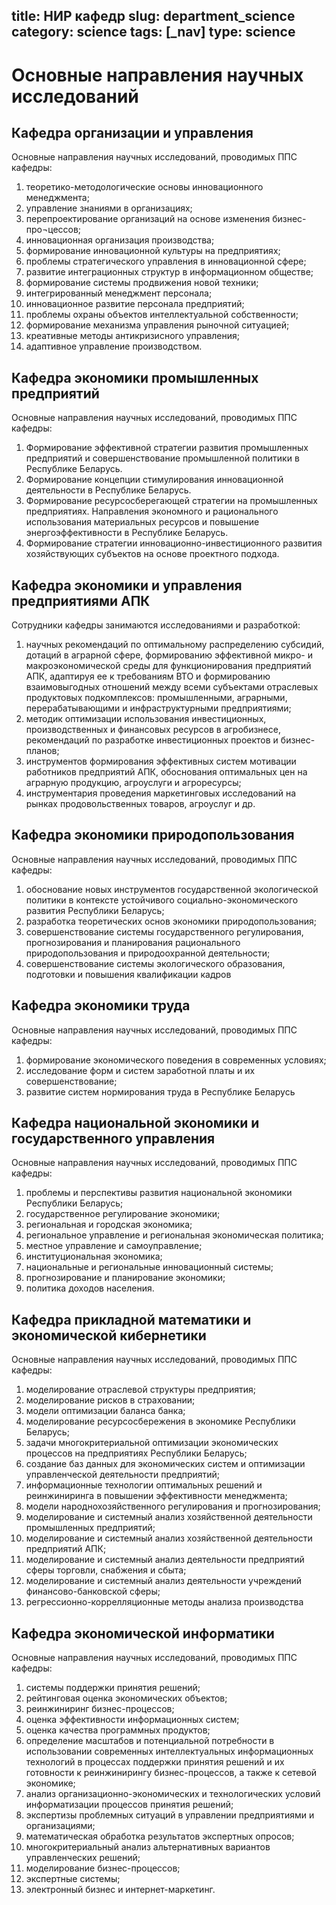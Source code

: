title: НИР кафедр
slug: department_science
category: science
tags: [_nav]
type: science
---

Основные направления научных исследований
=========================================

Кафедра организации и управления
--------------------------------

Основные направления научных исследований, проводимых ППС кафедры:

1. теоретико-методологические основы инновационного менеджмента;
2. управление знаниями в организациях;
3. перепроектирование организаций на основе изменения бизнес-про¬цессов;
4. инновационная организация производства;
5. формирование инновационной культуры на предприятиях;
6. проблемы стратегического управления в инновационной сфере;
7. развитие интеграционных структур в информационном обществе;
8. формирование системы продвижения новой техники;
9. интегрированный менеджмент персонала;
10. инновационное развитие персонала предприятий;
11. проблемы охраны объектов интеллектуальной собственности;
12. формирование механизма управления рыночной ситуацией;
13. креативные методы антикризисного управления;
14. адаптивное управление производством.

Кафедра экономики промышленных предприятий
------------------------------------------

Основные направления научных исследований, проводимых ППС кафедры:

1. Формирование эффективной стратегии развития промышленных предприятий и совершенствование промышленной политики в Республике Беларусь.
2. Формирование концепции стимулирования инновационной деятельности в Республике Беларусь.
3. Формирование ресурсосберегающей стратегии на промышленных предприятиях. Направления экономного и рационального использования материальных ресурсов и повышение энергоэффективности в Республике Беларусь.
4. Формирование стратегии инновационно-инвестиционного развития хозяйствующих субъектов на основе проектного подхода.

Кафедра экономики и управления предприятиями АПК
------------------------------------------------

Сотрудники кафедры занимаются исследованиями и разработкой:

1. научных рекомендаций по оптимальному распределению субсидий, дотаций в аграрной сфере, формированию эффективной микро- и макроэкономической среды для функционирования предприятий АПК, адаптируя ее к требованиям ВТО и формированию взаимовыгодных отношений между всеми субъектами отраслевых продуктовых подкомплексов: промышленными, аграрными, перерабатывающими и инфраструктурными предприятиями;
2. методик оптимизации использования инвестиционных, производственных и финансовых ресурсов в агробизнесе, рекомендаций по разработке инвестиционных проектов и бизнес-планов;
3. инструментов формирования эффективных систем мотивации работников предприятий АПК, обоснования оптимальных цен на аграрную продукцию, агроуслуги и агроресурсы;
4. инструментария проведения маркетинговых исследований на рынках продовольственных товаров, агроуслуг и др.

Кафедра экономики природопользования
------------------------------------

Основные направления научных исследований, проводимых ППС кафедры:

1. обоснование новых инструментов государственной экологической политики в контексте устойчивого социально-экономического развития Республики Беларусь;
2. разработка теоретических основ экономики природопользования;
3. совершенствование системы государственного регулирования, прогнозирования и планирования рационального природопользования и природоохранной деятельности;
4. совершенствование системы экологического образования, подготовки и повышения квалификации кадров

Кафедра экономики труда
-----------------------

Основные направления научных исследований, проводимых ППС кафедры:

1. формирование экономического поведения в современных условиях;
2. исследование форм и систем заработной платы и их совершенствование;
3. развитие систем нормирования труда в Республике Беларусь

Кафедра национальной экономики и государственного управления
------------------------------------------------------------

Основные направления научных исследований, проводимых ППС кафедры:

1. проблемы и перспективы развития национальной экономики Республики Беларусь;
2. государственное регулирование экономики;
3. региональная и городская экономика;
4. региональное управление и региональная экономическая политика;
5. местное управление и самоуправление;
6. институциональная экономика;
7. национальные и региональные инновационный системы;
8. прогнозирование и планирование экономики;
9. политика доходов населения.

Кафедра прикладной математики и экономической кибернетики
---------------------------------------------------------

Основные направления научных исследований, проводимых ППС кафедры:

1. моделирование отраслевой структуры предприятия;
2. моделирование рисков в страховании;
3. модели оптимизации баланса банка;
4. моделирование ресурсосбережения в экономике Республики Беларусь;
5. задачи многокритериальной оптимизации экономических процессов на предприятиях Республики Беларусь;
6. создание баз данных для экономических систем и оптимизации управленческой деятельности предприятий;
7. информационные технологии оптимальных решений и реинжиниринга в повышении эффективности менеджмента;
8. модели народнохозяйственного регулирования и прогнозирования;
9. моделирование и системный анализ хозяйственной деятельности промышленных предприятий;
10. моделирование и системный анализ хозяйственной деятельности предприятий АПК;
11. моделирование и системный анализ деятельности предприятий сферы торговли, снабжения и сбыта;
12. моделирование и системный анализ деятельности учреждений финансово-банковской сферы;
13. регрессионно-коррелляционные методы анализа производства


Кафедра экономической информатики
---------------------------------

Основные направления научных исследований, проводимых ППС кафедры:

1. системы поддержки принятия решений;
2. рейтинговая оценка экономических объектов;
3. реинжиниринг бизнес-процессов;
4. оценка эффективности информационных систем;
5. оценка качества программных продуктов;
6. определение масштабов и потенциальной потребности в использовании современных интеллектуальных информационных технологий в процессах поддержки принятия решений и их готовности к реинжинирингу бизнес-процессов, а также к сетевой экономике;
7. анализ организационно-экономических и технологических условий информатизации процессов принятия решений;
8. экспертизы проблемных ситуаций в управлении предприятиями и организациями;
9. математическая обработка результатов экспертных опросов;
10. многокритериальный анализ альтернативных вариантов управленческих решений;
11. моделирование бизнес-процессов;
12. экспертные системы;
13. электронный бизнес и интернет-маркетинг.